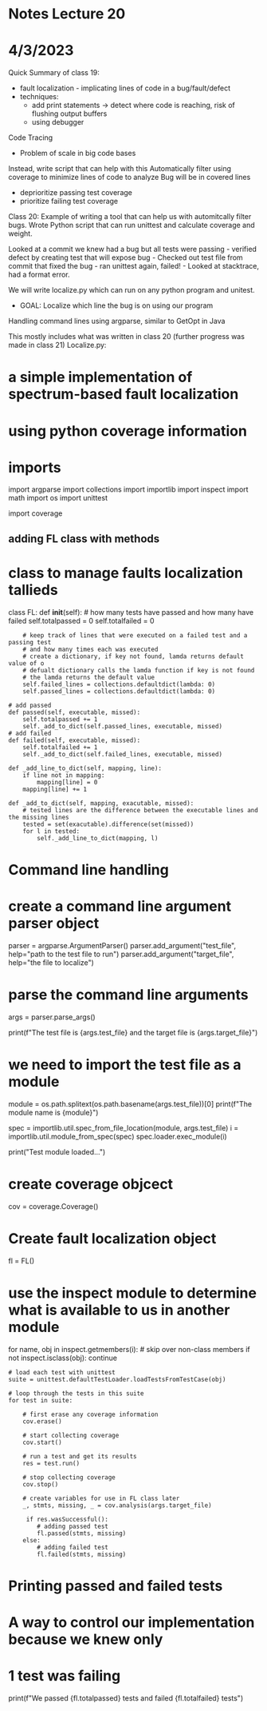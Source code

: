 # Notes Lecture 20
# 4/3/2023

Quick Summary of class 19: 
- fault localization - implicating lines of code in a bug/fault/defect
- techniques:
    - add print statements -> detect where code is reaching, risk of
      flushing output buffers
    - using debugger

Code Tracing
- Problem of scale in big code bases

Instead, write script that can help with this
Automatically filter using coverage to minimize lines of code to analyze
Bug will be in covered lines
 - deprioritize passing test coverage
 - prioritize failing test coverage

 Class 20:
 Example of writing a tool that can help us with automitcally filter bugs.
 Wrote Python script that can run unittest and calculate coverage 
 and weight. 

Looked at a commit we knew had a bug but all tests were passing
    - verified defect by creating test that will expose bug
    - Checked out test file from commit that fixed the bug
    - ran unittest again, failed!
    - Looked at stacktrace, had a format error.

 We will write localize.py which can run on any python program
 and unitest.
  - GOAL: Localize which line the bug is on using our program

 Handling command lines using argparse, similar to GetOpt in Java

This mostly includes what was written in class 20
(further progress was made in class 21)
 Localize.py:

# a simple implementation of spectrum-based fault localization
# using python coverage information
# imports

import argparse
import collections
import importlib
import inspect
import math
import os
import unittest

import coverage

## adding FL class with methods
# class to manage faults localization tallieds
class FL:
    def __init__(self):
        # how many tests have passed and how many have failed
        self.totalpassed = 0
        self.totalfailed = 0

        # keep track of lines that were executed on a failed test and a passing test
        # and how many times each was executed
        # create a dictionary, if key not found, lamda returns default value of o
        # defualt dictionary calls the lamda function if key is not found
        # the lamda returns the default value
        self.failed_lines = collections.defaultdict(lambda: 0)
        self.passed_lines = collections.defaultdict(lambda: 0)

    # add passed
    def passed(self, executable, missed):
        self.totalpassed += 1
        self._add_to_dict(self.passed_lines, executable, missed)
    # add failed
    def failed(self, executable, missed):
        self.totalfailed += 1
        self._add_to_dict(self.failed_lines, executable, missed)

    def _add_line_to_dict(self, mapping, line):
        if line not in mapping:
            mapping[line] = 0
        mapping[line] += 1

    def _add_to_dict(self, mapping, exacutable, missed):
        # tested lines are the difference between the executable lines and the missing lines
        tested = set(exacutable).difference(set(missed))
        for l in tested:
            self._add_line_to_dict(mapping, l)    


# Command line handling
# create a command line argument parser object
parser = argparse.ArgumentParser()
parser.add_argument("test_file", help="path to the test file to run")
parser.add_argument("target_file", help="the file to localize")

# parse the command line arguments
args = parser.parse_args()

print(f"The test file is {args.test_file} and the target file is {args.target_file}")

# we need to import the test file as a module
module = os.path.splitext(os.path.basename(args.test_file))[0]
print(f"The module name is {module}")

spec = importlib.util.spec_from_file_location(module, args.test_file)
i = importlib.util.module_from_spec(spec)
spec.loader.exec_module(i)

print("Test module loaded...")

# create coverage objcect
cov = coverage.Coverage()

# Create fault localization object
fl = FL()


# use the inspect module to determine what is available to us in another module
for name, obj in inspect.getmembers(i):
    # skip over non-class members
    if not inspect.isclass(obj):
        continue

    # load each test with unittest
    suite = unittest.defaultTestLoader.loadTestsFromTestCase(obj)

    # loop through the tests in this suite
    for test in suite:

        # first erase any coverage information
        cov.erase()

        # start collecting coverage
        cov.start()

        # run a test and get its results
        res = test.run()

        # stop collecting coverage
        cov.stop()

        # create variables for use in FL class later
        _, stmts, missing, _ = cov.analysis(args.target_file)

         if res.wasSuccessful():
            # adding passed test
            fl.passed(stmts, missing)
        else:
            # adding failed test
            fl.failed(stmts, missing)

# Printing passed and failed tests
# A way to control our implementation because we knew only
# 1 test was failing
print(f"We passed {fl.totalpassed} tests and failed {fl.totalfailed} tests")






 
